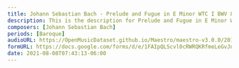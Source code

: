 ```yaml
---
title: Johann Sebastian Bach - Prelude and Fugue in E Minor WTC I BWV 855 (1)
description: This is the description for Prelude and Fugue in E Minor WTC I BWV 855 by Johann Sebastian Bach
composers: [Johann Sebastian Bach]
periods: [Baroque]
audioURL: https://OpenMusicDataset.github.io/Maestro/maestro-v3.0.0/2015/MIDI-Unprocessed_R1_D1-9-12_mid--AUDIO-from_mp3_11_R1_2015_wav--2.midi
formURL: https://docs.google.com/forms/d/e/1FAIpQLScvl0cRWRQKRfmeLeGvJnAcFRU0z59QQVy82e0EbFTqDJAmGg/viewform
date: 2021-08-08T07:43:13-06:00
---
```

